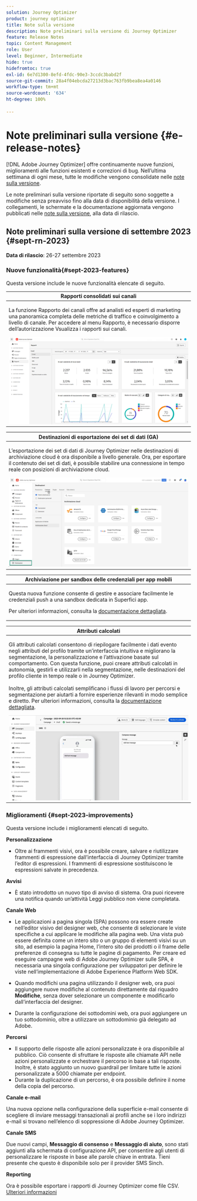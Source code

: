 ```yaml
---
solution: Journey Optimizer
product: journey optimizer
title: Note sulla versione
description: Note preliminari sulla versione di Journey Optimizer
feature: Release Notes
topic: Content Management
role: User
level: Beginner, Intermediate
hide: true
hidefromtoc: true
exl-id: 6e7d1300-8efd-4fdc-90e3-3ccdc3babd2f
source-git-commit: 28a4f04ebcda27213d3bac763fb9bea8ea4a0146
workflow-type: tm+mt
source-wordcount: '634'
ht-degree: 100%

---
```


# Note preliminari sulla versione {#e-release-notes}

[!DNL Adobe Journey Optimizer] offre continuamente nuove funzioni, miglioramenti alle funzioni esistenti e correzioni di bug. Nell’ultima settimana di ogni mese, tutte le modifiche vengono consolidate nelle [note sulla versione](release-notes.md).

Le note preliminari sulla versione riportate di seguito sono soggette a modifiche senza preavviso fino alla data di disponibilità della versione. I collegamenti, le schermate e la documentazione aggiornata vengono pubblicati nelle [note sulla versione](release-notes.md), alla data di rilascio.

## Note preliminari sulla versione di settembre 2023 {#sept-rn-2023}

**Data di rilascio**: 26-27 settembre 2023

### Nuove funzionalità{#sept-2023-features}

Questa versione include le nuove funzionalità elencate di seguito.


<table>
<thead>
<tr>
<th><strong>Rapporti consolidati sui canali</strong><br/></th>
</tr>
</thead>
<tbody>
<tr>
<td>
<p>La funzione Rapporto dei canali offre ad analisti ed esperti di marketing una panoramica completa delle metriche di traffico e coinvolgimento a livello di canale. Per accedere al menu Rapporto, è necessario disporre dell’autorizzazione Vsualizza i rapporti sui canali.</p>
<img src="assets/channel-reports.png"/>
<!--p>For more information, refer to the <a href="../in-app/get-started-in-app.md">detailed documentation</a>.</p-->
</tr>
</tbody>
</table>


<table>
<thead>
<tr>
<th><strong>Destinazioni di esportazione dei set di dati (GA)</strong><br/></th>
</tr>
</thead>
<tbody>
<tr>
<td>
<p>L’esportazione dei set di dati di Journey Optimizer nelle destinazioni di archiviazione cloud è ora disponibile a livello generale. Ora, per esportare il contenuto dei set di dati, è possibile stabilire una connessione in tempo reale con posizioni di archiviazione cloud.</p>
<img src="../data/assets/dataset-export-setup.png">
<!--p>For more information, refer to the <a href="../audience/get-started-audience-orchestration.md">detailed documentation</a>.</p-->
</td>
</tr>
</tbody>
</table>

<table>
<thead>
<tr>
<th><strong>Archiviazione per sandbox delle credenziali per app mobili</strong><br/></th>
</tr>
</thead>
<tbody>
<tr>
<td>
<p>Questa nuova funzione consente di gestire e associare facilmente le credenziali push a una sandbox dedicata in Superfici app.</p>
<p>Per ulteriori informazioni, consulta la <a href="../in-app/inapp-configuration.md">documentazione dettagliata</a>.</p>
</tr>
</tbody>
</table>

<table>
<thead>
<tr>
<th><strong>Attributi calcolati</strong><br/></th>
</tr>
</thead>
<tbody>
<tr>
<td>
<p>Gli attributi calcolati consentono di riepilogare facilmente i dati evento negli attributi del profilo tramite un’interfaccia intuitiva e migliorano la segmentazione, la personalizzazione e l’attivazione basate sul comportamento. Con questa funzione, puoi creare attributi calcolati in autonomia, gestirli e utilizzarli nella segmentazione, nelle destinazioni del profilo cliente in tempo reale o in Journey Optimizer.<br/><br/>
Inoltre, gli attributi calcolati semplificano i flussi di lavoro per percorsi e segmentazione per aiutarti a fornire esperienze rilevanti in modo semplice e diretto. Per ulteriori informazioni, consulta la <a href="https://experienceleague.adobe.com/docs/experience-platform/profile/computed-attributes/overview.html?lang=it">documentazione dettagliata</a>.</p>
<img src="assets/do-not-localize/computed-attributes.gif">
</tr>
</tbody>
</table>


### Miglioramenti {#sept-2023-improvements}

Questa versione include i miglioramenti elencati di seguito.

<!--**Audiences**

* You can now target audiences uploaded from a CSV file into journeys and campaigns.
* You can now target audiences resulting from composition workflows into journeys. -->

**Personalizzazione**

* Oltre ai frammenti visivi, ora è possibile creare, salvare e riutilizzare frammenti di espressione dall’interfaccia di Journey Optimizer tramite l’editor di espressioni. I frammenti di espressione sostituiscono le espressioni salvate in precedenza.

**Avvisi**

* È stato introdotto un nuovo tipo di avviso di sistema. Ora puoi ricevere una notifica quando un’attività Leggi pubblico non viene completata.

**Canale Web**

* Le applicazioni a pagina singola (SPA) possono ora essere create nell’editor visivo del designer web, che consente di selezionare le viste specifiche a cui applicare le modifiche alla pagina web. Una vista può essere definita come un intero sito o un gruppo di elementi visivi su un sito, ad esempio la pagina Home, l’intero sito dei prodotti o il frame delle preferenze di consegna su tutte le pagine di pagamento. Per creare ed eseguire campagne web di Adobe Journey Optimizer sulle SPA, è necessaria una singola configurazione per sviluppatori per definire le viste nell’implementazione di Adobe Experience Platform Web SDK.

* Quando modifichi una pagina utilizzando il designer web, ora puoi aggiungere nuove modifiche al contenuto direttamente dal riquadro **Modifiche**, senza dover selezionare un componente e modificarlo dall’interfaccia del designer.
* Durante la configurazione dei sottodomini web, ora puoi aggiungere un tuo sottodominio, oltre a utilizzare un sottodominio già delegato ad Adobe.

**Percorsi**

* Il supporto delle risposte alle azioni personalizzate è ora disponibile al pubblico. Ciò consente di sfruttare le risposte alle chiamate API nelle azioni personalizzate e orchestrare il percorso in base a tali risposte. Inoltre, è stato aggiunto un nuovo guardrail per limitare tutte le azioni personalizzate a 5000 chiamate per endpoint.
* Durante la duplicazione di un percorso, è ora possibile definire il nome della copia del percorso.

<!--
* The maximum duration that you can define in the Wait activity is now 29 days instead of 30.
-->

**Canale e-mail**

Una nuova opzione nella configurazione della superficie e-mail consente di scegliere di inviare messaggi transazionali ai profili anche se i loro indirizzi e-mail si trovano nell’elenco di soppressione di Adobe Journey Optimizer.

**Canale SMS**

Due nuovi campi, **Messaggio di consenso** e **Messaggio di aiuto**, sono stati aggiunti alla schermata di configurazione API, per consentire agli utenti di personalizzare le risposte in base alle parole chiave in entrata. Tieni presente che questo è disponibile solo per il provider SMS Sinch.

**Reporting**

Ora è possibile esportare i rapporti di Journey Optimizer come file CSV. [Ulteriori informazioni](../reports/global-report.md#export-reports)

<!--**Decision management**

Enhancements have been made to the audience picker in journeys or campaigns, with the addition of new columns displaying the origin and update frequency of audiences.    -->
